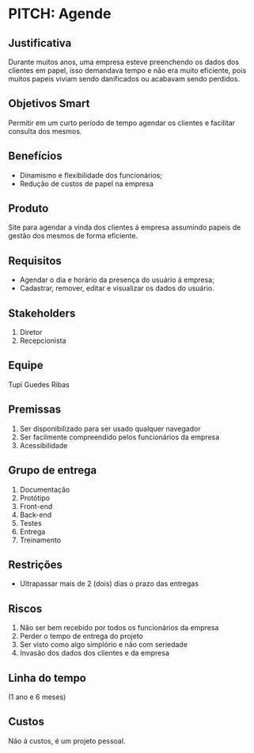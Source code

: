 # PITCH: Agende

## Justificativa

Durante muitos anos, uma empresa esteve preenchendo os dados dos clientes em papel, isso demandava tempo e não era muito eficiente, pois muitos papeis viviam sendo danificados ou acabavam sendo perdidos.

## Objetivos Smart

Permitir em um curto período de tempo agendar os clientes e facilitar consulta dos mesmos.

## Benefícios

* Dinamismo e flexibilidade dos funcionários;
* Redução de custos de papel na empresa

## Produto

Site para agendar a vinda dos clientes á empresa assumindo papeis de gestão dos mesmos de forma eficiente.

## Requisitos

* Agendar o dia e horário da presença do usuário á empresa;
* Cadastrar, remover, editar e visualizar os dados do usuário.

## Stakeholders

1. Diretor
2. Recepcionista

## Equipe

Tupi Guedes Ribas

## Premissas 

1. Ser disponibilizado para ser usado qualquer navegador
2. Ser facilmente compreendido pelos funcionários da empresa
3. Acessibilidade

## Grupo de entrega

1. Documentação
2. Protótipo
3. Front-end
4. Back-end
5. Testes
6. Entrega
7. Treinamento

## Restrições

* Ultrapassar mais de 2 (dois) dias o prazo das entregas

## Riscos

1. Não ser bem recebido por todos os funcionários da empresa
2. Perder o tempo de entrega do projeto
3. Ser visto como algo simplório e não com seriedade
4. Invasão dos dados dos clientes e da empresa

## Linha do tempo

(1 ano e 6 meses)

## Custos

Não á custos, é um projeto pessoal.